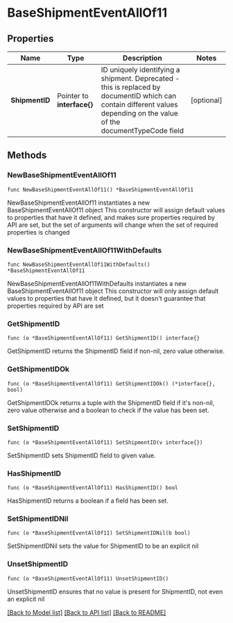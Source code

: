 # BaseShipmentEventAllOf11

## Properties

Name | Type | Description | Notes
------------ | ------------- | ------------- | -------------
**ShipmentID** | Pointer to **interface{}** | ID uniquely identifying a shipment.  Deprecated - this is replaced by documentID which can contain different values depending on the value of the documentTypeCode field  | [optional] 

## Methods

### NewBaseShipmentEventAllOf11

`func NewBaseShipmentEventAllOf11() *BaseShipmentEventAllOf11`

NewBaseShipmentEventAllOf11 instantiates a new BaseShipmentEventAllOf11 object
This constructor will assign default values to properties that have it defined,
and makes sure properties required by API are set, but the set of arguments
will change when the set of required properties is changed

### NewBaseShipmentEventAllOf11WithDefaults

`func NewBaseShipmentEventAllOf11WithDefaults() *BaseShipmentEventAllOf11`

NewBaseShipmentEventAllOf11WithDefaults instantiates a new BaseShipmentEventAllOf11 object
This constructor will only assign default values to properties that have it defined,
but it doesn't guarantee that properties required by API are set

### GetShipmentID

`func (o *BaseShipmentEventAllOf11) GetShipmentID() interface{}`

GetShipmentID returns the ShipmentID field if non-nil, zero value otherwise.

### GetShipmentIDOk

`func (o *BaseShipmentEventAllOf11) GetShipmentIDOk() (*interface{}, bool)`

GetShipmentIDOk returns a tuple with the ShipmentID field if it's non-nil, zero value otherwise
and a boolean to check if the value has been set.

### SetShipmentID

`func (o *BaseShipmentEventAllOf11) SetShipmentID(v interface{})`

SetShipmentID sets ShipmentID field to given value.

### HasShipmentID

`func (o *BaseShipmentEventAllOf11) HasShipmentID() bool`

HasShipmentID returns a boolean if a field has been set.

### SetShipmentIDNil

`func (o *BaseShipmentEventAllOf11) SetShipmentIDNil(b bool)`

 SetShipmentIDNil sets the value for ShipmentID to be an explicit nil

### UnsetShipmentID
`func (o *BaseShipmentEventAllOf11) UnsetShipmentID()`

UnsetShipmentID ensures that no value is present for ShipmentID, not even an explicit nil

[[Back to Model list]](../README.md#documentation-for-models) [[Back to API list]](../README.md#documentation-for-api-endpoints) [[Back to README]](../README.md)


